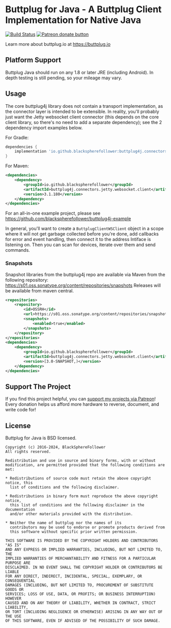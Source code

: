 # Buttplug for Java - A Buttplug Client Implementation for Native Java

[![Build Status](https://github.com/blackspherefollower/buttplug4j/actions/workflows/gradle.yml/badge.svg?branch=master)](https://github.com/blackspherefollower/buttplug4j/actions/workflows/gradle.yml) [![Patreon donate button](https://img.shields.io/badge/patreon-donate-yellow.svg)](https://www.patreon.com/blackspherefollower)

Learn more about buttplug.io at https://buttplug.io


## Platform Support

Buttplug Java should run on any 1.8 or later JRE (including Android).
In depth testing is still pending, so your mileage may vary.

## Usage

The core buttplug4j library does not contain a transport implementation,
as the connector layer is intended to be extensible. In reality, you'll probably just
want the Jetty websocket client connector (this depends on the core client
library, so there's no need to add a separate dependency); see the 2
dependency import examples below.

For Gradle:
```groovy
dependencies {
    implementation 'io.github.blackspherefollower:buttplug4j.connectors.jetty.websocket.client:3.1.180'
}
```

For Maven:
```xml
<dependencies>
    <dependency>
        <groupId>io.github.blackspherefollower</groupId>
        <artifactId>buttplug4j.connectors.jetty.websocket.client</artifactId>
        <version>3.1.180</version>
    </dependency>
</dependencies>
```

For an all-in-one example project, please see https://github.com/blackspherefollower/buttplug4j-example

In general, you'll want to create a `ButtplugClientWSClient` object in a scope where it will not get garbage collected 
before you're done, add callbacks for error and event handling, then connect it to the address Intiface is listening
on. Then you can scan for devices, iterate over them and send commands.


### Snapshots

Snapshot libraries from the buttplug4j repo are available via Maven from the following
repository: https://s01.oss.sonatype.org/content/repositories/snapshots
Releases will be available from maven central.

```xml
<repositories>
    <repository>
        <id>OSSRH</id>
        <url>https://s01.oss.sonatype.org/content/repositories/snapshots</url>
        <snapshots>
            <enabled>true</enabled>
        </snapshots>
    </repository>
</repositories>
<dependencies>
    <dependency>
        <groupId>io.github.blackspherefollower</groupId>
        <artifactId>buttplug4j.connectors.jetty.websocket.client</artifactId>
        <version>[3.0-SNAPSHOT,)</version>
    </dependency>
</dependencies>
```

## Support The Project

If you find this project helpful, you can
[support my projects via Patreon](http://patreon.com/blackspherefollower)!
Every donation helps us afford more hardware to reverse, document, and
write code for!

## License

Buttplug for Java is BSD licensed.

    Copyright (c) 2016-2024, BlackSphereFollower
    All rights reserved.
    
    Redistribution and use in source and binary forms, with or without
    modification, are permitted provided that the following conditions are met:
    
    * Redistributions of source code must retain the above copyright notice, this
      list of conditions and the following disclaimer.
    
    * Redistributions in binary form must reproduce the above copyright notice,
      this list of conditions and the following disclaimer in the documentation
      and/or other materials provided with the distribution.
    
    * Neither the name of buttplug nor the names of its
      contributors may be used to endorse or promote products derived from
      this software without specific prior written permission.
    
    THIS SOFTWARE IS PROVIDED BY THE COPYRIGHT HOLDERS AND CONTRIBUTORS "AS IS"
    AND ANY EXPRESS OR IMPLIED WARRANTIES, INCLUDING, BUT NOT LIMITED TO, THE
    IMPLIED WARRANTIES OF MERCHANTABILITY AND FITNESS FOR A PARTICULAR PURPOSE ARE
    DISCLAIMED. IN NO EVENT SHALL THE COPYRIGHT HOLDER OR CONTRIBUTORS BE LIABLE
    FOR ANY DIRECT, INDIRECT, INCIDENTAL, SPECIAL, EXEMPLARY, OR CONSEQUENTIAL
    DAMAGES (INCLUDING, BUT NOT LIMITED TO, PROCUREMENT OF SUBSTITUTE GOODS OR
    SERVICES; LOSS OF USE, DATA, OR PROFITS; OR BUSINESS INTERRUPTION) HOWEVER
    CAUSED AND ON ANY THEORY OF LIABILITY, WHETHER IN CONTRACT, STRICT LIABILITY,
    OR TORT (INCLUDING NEGLIGENCE OR OTHERWISE) ARISING IN ANY WAY OUT OF THE USE
    OF THIS SOFTWARE, EVEN IF ADVISED OF THE POSSIBILITY OF SUCH DAMAGE.
